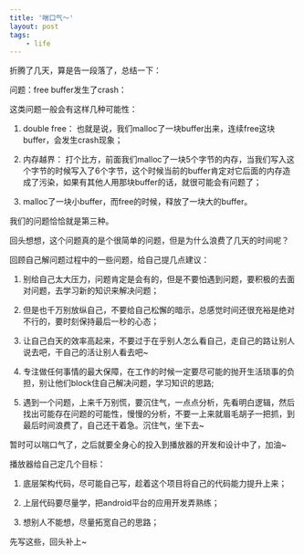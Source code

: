 ```yaml
---
title: '喘口气～'
layout: post
tags:
    - life
---
```



折腾了几天，算是告一段落了，总结一下：

问题：free buffer发生了crash：

这类问题一般会有这样几种可能性：

1. double free：
    也就是说，我们malloc了一块buffer出来，连续free这块buffer，会发生crash现象；

2. 内存越界：
    打个比方，前面我们malloc了一块5个字节的内存，当我们写入这个字节的时候写入了6个字节，这个时候当前的buffer肯定对它后面的内存造成了污染，如果有其他人用那块buffer的话，就很可能会有问题了；

3.  malloc了一块小buffer，而free的时候，释放了一块大的buffer。

我们的问题恰恰就是第三种。

回头想想，这个问题真的是个很简单的问题，但是为什么浪费了几天的时间呢？

回顾自己解问题过程中的一些问题，给自己提几点建议：

1.  别给自己太大压力，问题肯定是会有的，但是不要怕遇到问题，要积极的去面对问题，去学习新的知识来解决问题；

2.  但是也千万别放纵自己，不要给自己松懈的暗示，总感觉时间还很充裕是绝对不行的，要时刻保持最后一秒的心态；

3.  让自己白天的效率高起来，不要过于在乎别人怎么看自己，走自己的路让别人说去吧，干自己的活让别人看去吧~

4.  专注做任何事情的最大保障，在工作的时候一定要尽可能的抛开生活琐事的负担，别让他们block住自己解决问题，学习知识的思路;

5.  遇到一个问题，上来千万别慌，要沉住气，一点点分析，先看明白逻辑，然后找出可能存在问题的可能性，慢慢的分析，不要一上来就眉毛胡子一把抓，到最后时间浪费了，自己还干着急。沉住气，坐下去~

暂时可以喘口气了，之后就要全身心的投入到播放器的开发和设计中了，加油~

播放器给自己定几个目标：

1.  底层架构代码，尽可能自己写，趁着这个项目将自己的代码能力提升上来；

2. 上层代码要尽量学，把android平台的应用开发弄熟练；

3.  想别人不能想，尽量拓宽自己的思路；

先写这些，回头补上~

